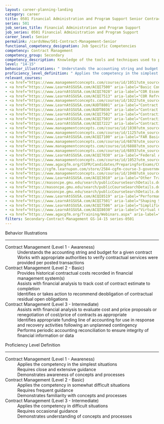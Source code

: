 ```yaml
---
layout: career-planning-landing
category: career
title: 0501 Financial Administration and Program Support Senior Contract Management
series: 501
job_series_title: Financial Administration and Program Support
job_series: 0501 Financial Administration and Program Support
career_level: Senior
permalink: /cardsNew/501-Contract-Management-Senior
functional_competency_designation: Job Specific Competencies
competency: Contract Management
competency_group: Secondary
competency_description: Knowledge of the tools and techniques used to propose, plan, initiate, and manage contracts and other Federal funding instruments and the associated deliverables, deadlines, and contract terms and conditions.
level: "14-15"
behavior_illustrations: " Understands the accounting string and budget for a given contract  Works with appropriate authorities to verify contractual services were provided per posted transactions ?  Provides historical contractual costs recorded in financial management system(s)  Assists with financial analysis to track cost of contract estimate to completion  Identifies or takes action to recommend deobligation of contractual residual open obligations ?  Assists with financial analysis to evaluate cost and price proposals or renegotiation of cost/price of contracts as appropriate  Identifies appropriate funding line of accounting for use in response and recovery activities following an unplanned contingency  Performs periodic accounting reconciliation to ensure integrity of financial information or data"
proficiency_level_definition: " Applies the competency in the simplest situations  Requires close and extensive guidance  Demonstrates awareness of concepts and processes ?  Applies the competency in somewhat difficult situations  Requires frequent guidance  Demonstrates familiarity with concepts and processes ?  Applies the competency in difficult situations  Requires occasional guidance  Demonstrates understanding of concepts and processes"
relevant_courses: 
- <a href="https://www.managementconcepts.com/course/id/1051?utm_source=CFOportal&utm_medium=listing&utm_campaign=CFOTTEP&utm_id=23FM" aria-label="Appropriations Law For Contracting Professionals - https://www.managementconcepts.com/course/id/1051?utm_source=CFOportal&utm_medium=listing&utm_campaign=CFOTTEP&utm_id=23FM">Appropriations Law For Contracting Professionals</a>, Management Concepts
- <a href="https://www.LearnAtGSUSA.com/ACQI7500" aria-label="Basic Contract Administration (ACQI7500) - https://www.LearnAtGSUSA.com/ACQI7500">Basic Contract Administration (ACQI7500)</a>, Graduate School USA (GSUSA)
- <a href="https://www.LearnAtGSUSA.com/ACQI7028" aria-label="COR Essentials (ACQI7028) - https://www.LearnAtGSUSA.com/ACQI7028">COR Essentials (ACQI7028)</a>, Graduate School USA (GSUSA)
- <a href="https://www.LearnAtGSUSA.com/ACQI7513" aria-label="COR Refresher (ACQI7513) - https://www.LearnAtGSUSA.com/ACQI7513">COR Refresher (ACQI7513)</a>, Graduate School USA (GSUSA)
- <a href="https://www.managementconcepts.com/course/id/1022?utm_source=CFOportal&utm_medium=listing&utm_campaign=CFOTTEP&utm_id=23FM" aria-label="Contract Administration - https://www.managementconcepts.com/course/id/1022?utm_source=CFOportal&utm_medium=listing&utm_campaign=CFOTTEP&utm_id=23FM">Contract Administration</a>, Management Concepts
- <a href="https://www.LearnAtGSUSA.com/AUDT8801" aria-label="Contract Auditing (AUDT8801) - https://www.LearnAtGSUSA.com/AUDT8801">Contract Auditing (AUDT8801)</a>, Graduate School USA (GSUSA)
- <a href="https://www.LearnAtGSUSA.com/AUDT8036" aria-label="Contract and Procurement Fraud (AUDT8036) - https://www.LearnAtGSUSA.com/AUDT8036">Contract and Procurement Fraud (AUDT8036)</a>, Graduate School USA (GSUSA)
- <a href="https://www.LearnAtGSUSA.com/ACQI7502" aria-label="Contracting Basics for Administrative Personnel (ACQI7502) - https://www.LearnAtGSUSA.com/ACQI7502">Contracting Basics for Administrative Personnel (ACQI7502)</a>, Graduate School USA (GSUSA)
- <a href="https://www.LearnAtGSUSA.com/ACQI7503" aria-label="Contracting Basics for CORs (ACQI7503) - https://www.LearnAtGSUSA.com/ACQI7503">Contracting Basics for CORs (ACQI7503)</a>, Graduate School USA (GSUSA)
- <a href="https://www.LearnAtGSUSA.com/ACQI7222" aria-label="Contracting Officer's Representative Course (ACQI7222) - https://www.LearnAtGSUSA.com/ACQI7222">Contracting Officer's Representative Course (ACQI7222)</a>, Graduate School USA (GSUSA)
- <a href="https://www.managementconcepts.com/course/id/1030?utm_source=CFOportal&utm_medium=listing&utm_campaign=CFOTTEP&utm_id=23FM" aria-label="Cost And Price Analysis - https://www.managementconcepts.com/course/id/1030?utm_source=CFOportal&utm_medium=listing&utm_campaign=CFOTTEP&utm_id=23FM">Cost And Price Analysis</a>, Management Concepts
- <a href="https://www.managementconcepts.com/course/id/1125?utm_source=CFOportal&utm_medium=listing&utm_campaign=CFOTTEP&utm_id=23FM" aria-label="Developing The Independent Government Cost Estimate - https://www.managementconcepts.com/course/id/1125?utm_source=CFOportal&utm_medium=listing&utm_campaign=CFOTTEP&utm_id=23FM">Developing The Independent Government Cost Estimate</a>, Management Concepts
- <a href="https://www.LearnAtGSUSA.com/ACQI7100" aria-label="FAR Basics (ACQI7100) - https://www.LearnAtGSUSA.com/ACQI7100">FAR Basics (ACQI7100)</a>, Graduate School USA (GSUSA)
- <a href="https://www.managementconcepts.com/course/id/6878?utm_source=CFOportal&utm_medium=listing&utm_campaign=CFOTTEP&utm_id=23FM" aria-label="FPM 132 - Fundamentals Of Contracting - https://www.managementconcepts.com/course/id/6878?utm_source=CFOportal&utm_medium=listing&utm_campaign=CFOTTEP&utm_id=23FM">FPM 132 - Fundamentals Of Contracting</a>, Management Concepts
- <a href="https://www.managementconcepts.com/course/id/6888?utm_source=CFOportal&utm_medium=listing&utm_campaign=CFOTTEP&utm_id=23FM" aria-label="FPM 232 - Applications In Contracting - https://www.managementconcepts.com/course/id/6888?utm_source=CFOportal&utm_medium=listing&utm_campaign=CFOTTEP&utm_id=23FM">FPM 232 - Applications In Contracting</a>, Management Concepts
- <a href="https://www.managementconcepts.com/course/id/6893?utm_source=CFOportal&utm_medium=listing&utm_campaign=CFOTTEP&utm_id=23FM" aria-label="FPM 332 - Progressive Contracting Strategies For Programs - https://www.managementconcepts.com/course/id/6893?utm_source=CFOportal&utm_medium=listing&utm_campaign=CFOTTEP&utm_id=23FM">FPM 332 - Progressive Contracting Strategies For Programs</a>, Management Concepts
- <a href="https://www.LearnAtGSUSA.com/ACQI7030" aria-label="Federal Appropriations Law for Acquisition Professionals (ACQI7030) - https://www.LearnAtGSUSA.com/ACQI7030">Federal Appropriations Law for Acquisition Professionals (ACQI7030)</a>, Graduate School USA (GSUSA)
- <a href="https://www.managementconcepts.com/course/id/1052?utm_source=CFOportal&utm_medium=listing&utm_campaign=CFOTTEP&utm_id=23FM" aria-label="Fundamentals Of Overhead And Other Indirect Cost Rates - https://www.managementconcepts.com/course/id/1052?utm_source=CFOportal&utm_medium=listing&utm_campaign=CFOTTEP&utm_id=23FM">Fundamentals Of Overhead And Other Indirect Cost Rates</a>, Management Concepts
- <a href="https://www.agacgfm.org/CGFM/Candidates/PreparingforExams/CGFMVirtualCourses.aspx" aria-label="Governmental Financial Management and Control (live, virtual) - https://www.agacgfm.org/CGFM/Candidates/PreparingforExams/CGFMVirtualCourses.aspx">Governmental Financial Management and Control (live, virtual)</a>, AGA
- <a href="https://cgfm.learnupon.com/store/2584-cgfm-course-3-governmental-financial-management-and-control-sections-i-v-bundle?is_bundle=1" aria-label="Governmental Financial Management and Control (online, self-paced) - https://cgfm.learnupon.com/store/2584-cgfm-course-3-governmental-financial-management-and-control-sections-i-v-bundle?is_bundle=1">Governmental Financial Management and Control (online, self-paced)</a>, AGA
- <a href="https://www.managementconcepts.com/course/id/1048?utm_source=CFOportal&utm_medium=listing&utm_campaign=CFOTTEP&utm_id=23FM" aria-label="Introduction To Federal Contracting - https://www.managementconcepts.com/course/id/1048?utm_source=CFOportal&utm_medium=listing&utm_campaign=CFOTTEP&utm_id=23FM">Introduction To Federal Contracting</a>, Management Concepts
- <a href="https://www.LearnAtGSUSA.com/ACQI3010" aria-label="Other Transaction Authority Basics (ACQI3010) - https://www.LearnAtGSUSA.com/ACQI3010">Other Transaction Authority Basics (ACQI3010)</a>, Graduate School USA (GSUSA)
- <a href="https://masoncpe.gmu.edu/search/publicCourseSearchDetails.do?method=load&courseId=2409062" aria-label="PEBU 0320 Contract Execution and Administration I - https://masoncpe.gmu.edu/search/publicCourseSearchDetails.do?method=load&courseId=2409062">PEBU 0320 Contract Execution and Administration I</a>, George Mason University
- <a href="https://masoncpe.gmu.edu/search/publicCourseSearchDetails.do?method=load&courseId=2409102" aria-label="PEBU 0420 Contract Execution and Administration II - https://masoncpe.gmu.edu/search/publicCourseSearchDetails.do?method=load&courseId=2409102">PEBU 0420 Contract Execution and Administration II</a>, George Mason University
- <a href="https://masoncpe.gmu.edu/search/publicCourseSearchDetails.do?method=load&courseId=2409104" aria-label="PEBU 0521 Contract Execution and Administration III - https://masoncpe.gmu.edu/search/publicCourseSearchDetails.do?method=load&courseId=2409104">PEBU 0521 Contract Execution and Administration III</a>, George Mason University
- <a href="https://www.LearnAtGSUSA.com/ACQI8519" aria-label="Performance Work Statements (ACQI8519) - https://www.LearnAtGSUSA.com/ACQI8519">Performance Work Statements (ACQI8519)</a>, Graduate School USA (GSUSA)
- <a href="https://www.LearnAtGSUSA.com/ACQI7501" aria-label="Shaping Smart Business Arrangements (ACQI7501) - https://www.LearnAtGSUSA.com/ACQI7501">Shaping Smart Business Arrangements (ACQI7501)</a>, Graduate School USA (GSUSA)
- <a href="https://www.LearnAtGSUSA.com/ACQI7506" aria-label="Simplified Acquisition Procedures (ACQI7506) - https://www.LearnAtGSUSA.com/ACQI7506">Simplified Acquisition Procedures (ACQI7506)</a>, Graduate School USA (GSUSA)
- <a href="https://www.LearnAtGSUSA.com/ACQI8030" aria-label="Virtual Contract Management (ACQI8030) - https://www.LearnAtGSUSA.com/ACQI8030">Virtual Contract Management (ACQI8030)</a>, Graduate School USA (GSUSA)
- <a href="https://www.agacgfm.org/Training/Webinars.aspx" aria-label="Webinar - Internal Control - https://www.agacgfm.org/Training/Webinars.aspx">Webinar - Internal Control</a>, AGA
filters: Secondary-Contract-Management GS-14-15 series-0501
---
```


<div class="desktop:grid-col-6 margin-y-3">
  <div class="border-top-2 bg-white padding-3 shadow-5 height-full members-hover border-1px button-border border-top-blue radius-lg">
    <p class="text-bold label-color font-size-21">Behavior Illustrations</p>
    <hr class="hr-green"/>
    <dl class="text-base card-content-color"><dt>Contract Management (Level 1 - Awareness)</dt><dd>Understands the accounting string and budget for a given contract </dd><dd>Works with appropriate authorities to verify contractual services were provided per posted transactions</dd><dt>Contract Management (Level 2 - Basic)</dt><dd>Provides historical contractual costs recorded in financial management system(s) </dd><dd>Assists with financial analysis to track cost of contract estimate to completion </dd><dd>Identifies or takes action to recommend deobligation of contractual residual open obligations</dd><dt>Contract Management (Level 3 - Intermediate)</dt><dd>Assists with financial analysis to evaluate cost and price proposals or renegotiation of cost/price of contracts as appropriate </dd><dd>Identifies appropriate funding line of accounting for use in response and recovery activities following an unplanned contingency </dd><dd>Performs periodic accounting reconciliation to ensure integrity of financial information or data</dd></dl>
  </div>
</div>
<div class="desktop:grid-col-6 margin-y-3">
  <div class="border-top-2 bg-white padding-3 shadow-5 height-full members-hover border-1px button-border border-top-blue radius-lg">
    <p class="text-bold label-color font-size-21">Proficiency Level Definition</p>
     <hr class="hr-green"/>
    <dl class="text-base card-content-color"><dt>Contract Management (Level 1 - Awareness)</dt><dd>Applies the competency in the simplest situations </dd><dd>Requires close and extensive guidance </dd><dd>Demonstrates awareness of concepts and processes</dd><dt>Contract Management (Level 2 - Basic)</dt><dd>Applies the competency in somewhat difficult situations </dd><dd>Requires frequent guidance </dd><dd>Demonstrates familiarity with concepts and processes</dd><dt>Contract Management (Level 3 - Intermediate)</dt><dd>Applies the competency in difficult situations </dd><dd>Requires occasional guidance </dd><dd>Demonstrates understanding of concepts and processes</dd></dl>
  </div>
</div>